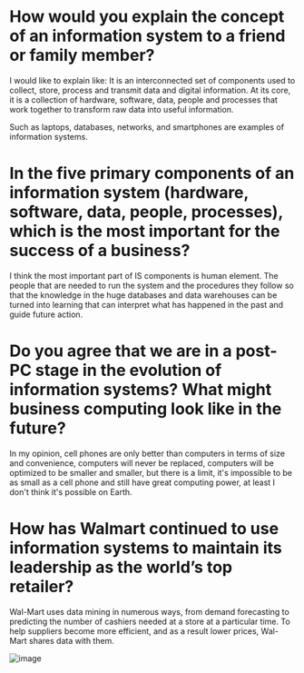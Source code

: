 # How would you explain the concept of an information system to a friend or family member?

I would like to explain like: It is an interconnected set of components used to collect, store, process and transmit data and digital information. At its core, it is a collection of hardware, software, data, people and processes that work together to transform raw data into useful information. 

Such as laptops, databases, networks, and smartphones are examples of information systems.

# In the five primary components of an information system (hardware, software, data, people, processes), which is the most important for the success of a business?

I think the most important part of IS components is human element. The people that are needed to run the system and the procedures they follow so that the knowledge in the huge databases and data warehouses can be turned into learning that can interpret what has happened in the past and guide future action.

# Do you agree that we are in a post-PC stage in the evolution of information systems? What might business computing look like in the future?

In my opinion, cell phones are only better than computers in terms of size and convenience, computers will never be replaced, computers will be optimized to be smaller and smaller, but there is a limit, it's impossible to be as small as a cell phone and still have great computing power, at least I don't think it's possible on Earth.

# How has Walmart continued to use information systems to maintain its leadership as the world’s top retailer?

Wal-Mart uses data mining in numerous ways, from demand forecasting to predicting the number of cashiers needed at a store at a particular time. To help suppliers become more efficient, and as a result lower prices, Wal-Mart shares data with them.


![image](https://github.com/user-attachments/assets/fa96191b-e413-485c-aac0-2b2ab80ca811)
